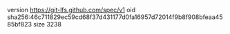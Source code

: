 version https://git-lfs.github.com/spec/v1
oid sha256:46c711829ec59cd68f37d431177d0fa16957d72014f9b8f908bfeaa4585bf823
size 3238

